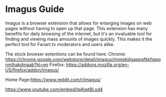 # __Imagus Guide__

Imagus is a browser extension that allows for enlarging images on web pages without having to open up that page. This extension has many benefits for daily browsing of the internet, but it's an invaluable tool for finding and viewing mass amounts of images quickly. This makes it the perfect tool for Fanart.tv moderators and users alike.

The stock browser extentions can be found here:
Chrome: https://chrome.google.com/webstore/detail/imagus/immpkjjlgappgfkkfieppnmlhakdmaab?hl=en
Firefox: https://addons.mozilla.org/en-US/firefox/addon/imagus/

Home Page:https://www.reddit.com/r/imagus/


https://www.youtube.com/embed/IqAlwtBLsd4
